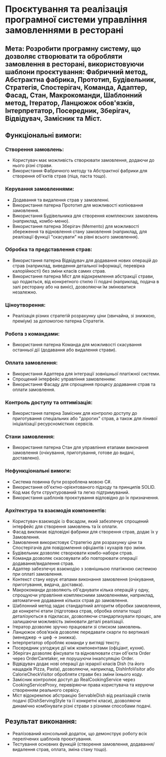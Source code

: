 # Проєктування та реалізація програмної системи управління замовленнями в ресторані
## Мета: Розробити програмну систему, що дозволяє створювати та обробляти замовлення в ресторані, використовуючи шаблони проєктування: Фабричний метод, Абстрактна фабрика, Прототип, Будівельник, Стратегія, Спостерігач, Команда, Адаптер, Фасад, Стан, Макрокоманди, Шаблонний метод, Ітератор, Ланцюжок обов'язків, Інтерпретатор, Посередник, Зберігач, Відвідувач, Замісник та Міст.
## Функціональні вимоги:
### Створення замовлень:
- Користувач має можливість створювати замовлення, додаючи до нього різні страви.
- Використання Фабричного методу та Абстрактної фабрики для створення об'єктів страв (піца, паста тощо).
### Керування замовленнями:
- Додавання та видалення страв у замовленні.
- Використання патерна Прототип для можливості копіювання замовлення.
- Використання Будівельника для створення комплексних замовлень (наприклад, комбо-меню).
- Використання патерна Зберігач (Memento) для можливості збереження та відновлення стану замовлення (наприклад, для реалізації функції "скасувати" на рівні всього замовлення).
### Обробка та представлення страв:
- Використання патерна Відвідувач для додавання нових операцій до страв (наприклад, виведення детальної інформації, перевірка калорійності) без зміни класів самих страв.
- Використання патерна Міст для відокремлення абстракції страви, що подається, від конкретного стилю її подачі (наприклад, подача в залі ресторану або на виніс), дозволяючи їм змінюватися незалежно.
### Ціноутворення:
- Реалізація різних стратегій розрахунку ціни (звичайна, зі знижкою, преміум) за допомогою патерна Стратегія.
### Робота з командами:
- Використання патерна Команда для можливості скасування останньої дії (додавання або видалення страви).
### Оплата замовлення:
- Використання Адаптера для інтеграції зовнішньої платіжної системи.
- Спрощений інтерфейс управління замовленням:
- Використання Фасаду для спрощення процесу додавання страв та оплати замовлення.
### Контроль доступу та оптимізація:
- Використання патерна Замісник для контролю доступу до приготування спеціальних або "дорогих" страв, а також для лінивої ініціалізації ресурсномістких сервісів.
### Стани замовлення:
- Використання патерна Стан для управління етапами виконання замовлення (очікування, приготування, готове до видачі, доставлено).
### Нефункціональні вимоги:
- Система повинна бути розроблена мовою C#.
- Використання об'єктно-орієнтованого підходу та принципів SOLID.
- Код має бути структурований та легко підтримуваний.
- Використання шаблонів проєктування відповідно до їх призначення.
### Архітектура та взаємодія компонентів:
- Користувач взаємодіє із Фасадом, який забезпечує спрощений інтерфейс для створення замовлень та їх оплати.
- Фасад викликає відповідні фабрики для створення страв, додає їх у Замовлення.
- Замовлення використовує Стратегію для розрахунку ціни та Спостерігачів для повідомлення офіціантів і кухарів про зміни.
- Будівельник дозволяє створювати комбо-набори страв.
- Команда дозволяє скасовувати або повторювати операції додавання/видалення страв.
- Адаптер забезпечує взаємодію з зовнішньою платіжною системою при оплаті замовлення.
- Контекст стану керує етапами виконання замовлення (очікування, приготування, видача, доставка).
- Макрокоманди дозволяють об'єднувати кілька операцій у одну, спрощуючи управління комплексними замовленнями, наприклад, автоматичне додавання кількох страв до замовлення.
- Шаблонний метод задає стандартний алгоритм обробки замовлення, де конкретні етапи (підготовка страв, обробка оплати тощо) деталізуються в підкласах, дозволяючи стандартизувати процес, але залишаючи можливість змінювати деталі реалізації.
- Ітератор дозволяє зручно працювати зі списком замовлень.
- Ланцюжок обов’язків дозволяє передавати скарги по вертикалі (менеджер → шеф → знижка).
- Інтерпретатор обробляє команди у вигляді тексту.
- Посередник узгоджує дії між компонентами (офіціант, кухня).
- Зберігач дозволяє фіксувати та відновлювати стан об'єкта Order через OrderCaretaker, не порушуючи інкапсуляцію Order.
- Відвідувач додає нові операції до ієрархії класів Dish (та його нащадків Pizza, Pasta), дозволяючи, наприклад, DishInfoVisitor або CalorieCheckVisitor обробляти страви без зміни їхнього коду.
- Замісник контролює доступ до RealCookingService через CookingServiceProxy, перевіряючи права користувача та керуючи створенням реального сервісу.
- Міст відокремлює абстракцію ServableDish від реалізацій стилів подачі (IDishServingStyle та її конкретні класи), дозволяючи динамічно комбінувати різні страви з різними способами подачі.
## Результат виконання:
- Реалізований консольний додаток, що демонструє роботу всіх перелічених шаблонів проєктування.
- Тестування основних функцій (створення замовлення, додавання/видалення страв, оплата, зміна стану тощо).

